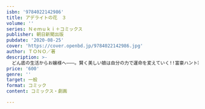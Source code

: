 ```yaml
---
isbn: '9784022142986'
title: アデライトの花　３
volume: ''
series: Ｎｅｍｕｋｉ＋コミックス
publisher: 朝日新聞出版
pubdate: '2020-08-25'
cover: 'https://cover.openbd.jp/9784022142986.jpg'
author: ＴＯＮＯ／著
description: >-
  どん底の生活からお嬢様へ―――。賢く美しい娘は自分の力で運命を変えていく!!富豪ハント家から発症した感染者を死に至らせる奇病“花の病”が勢いを増し、街中に広がっていく。貿易の利権を求めてハント家に近づいたデザート夫妻も感染し、詰め寄られたキティ・ハントは南の国に特効薬が存在すると告げるのだが……。そして、ハント家の娘コロナと召使いチーズの秘密があきらかに!!　さらに狂い始めるハント家とその周囲の人々の運命は――。ＴＯＮＯ流パンデミック群像劇。
price: '600'
genre: ''
target: 一般
format: コミック
content: コミックス・劇画

---
```

